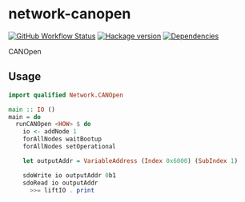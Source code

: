 # network-canopen

[![GitHub Workflow Status](https://img.shields.io/github/actions/workflow/status/DistRap/network-canopen/ci.yaml?branch=main)](https://github.com/DistRap/network-canopen/actions/workflows/ci.yaml)
[![Hackage version](https://img.shields.io/hackage/v/network-canopen.svg?color=success)](https://hackage.haskell.org/package/network-canopen)
[![Dependencies](https://img.shields.io/hackage-deps/v/network-canopen?label=Dependencies)](https://packdeps.haskellers.com/feed?needle=network-canopen)

CANOpen

## Usage

```haskell
import qualified Network.CANOpen

main :: IO ()
main = do
  runCANOpen <HOW> $ do
    io <- addNode 1
    forAllNodes waitBootup
    forAllNodes setOperational

    let outputAddr = VariableAddress (Index 0x6000) (SubIndex 1)

    sdoWrite io outputAddr 0b1
    sdoRead io outputAddr
      >>= liftIO . print
```
